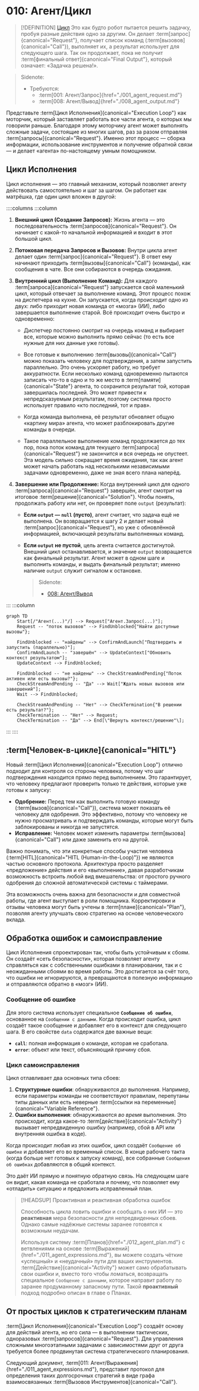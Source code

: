 # 010: Агент/Цикл

> [!DEFINITION] [Цикл](./000_glossary.md)
> Это как будто робот пытается решить задачку, пробуя разные действия одно за другим. Он делает :term[запрос]{canonical="Request"}, получает список команд (:term[вызовов]{canonical="Call"}), выполняет их, а результат использует для следующего шага. Так он продолжает, пока не получит :term[финальный ответ]{canonical="Final Output"}, который означает: «Задачка решена!».

> Sidenote:
> - Требуются:
>   - :term[001: Агент/Запрос]{href="./001_agent_request.md"}
>   - :term[008: Агент/Вывод]{href="./008_agent_output.md"}

Представьте :term[Цикл Исполнения]{canonical="Execution Loop"} как моторчик, который заставляет работать все части агента, о которых мы говорили раньше. Благодаря этому моторчику агент может выполнять сложные задачи, состоящие из многих шагов, раз за разом отправляя :term[запросы]{canonical="Request"}. Именно этот процесс — сборка информации, использование инструментов и получение обратной связи — и делает «агента» по-настоящему умным помощником.

## Цикл Исполнения

Цикл исполнения — это главный механизм, который позволяет агенту действовать самостоятельно и шаг за шагом. Он работает как матрёшка, где один цикл вложен в другой:

::::columns
:::column

1.  **Внешний цикл (Создание Запросов):** Жизнь агента — это последовательность :term[запросов]{canonical="Request"}. Он начинает с какой-то начальной информацией и входит в этот большой цикл.
2.  **Потоковая передача Запросов и Вызовов:** Внутри цикла агент делает один :term[запрос]{canonical="Request"}. В ответ ему начинают приходить :term[вызовы]{canonical="Call"} (команды), как сообщения в чате. Все они собираются в очередь ожидания.
3.  **Внутренний цикл (Выполнение Команд):** Для каждого :term[запроса]{canonical="Request"} запускается свой маленький цикл, который отвечает за выполнение команд. Этот процесс похож на диспетчера на кухне. Он запускается, когда происходит одно из двух: либо приходит новая команда от «мозга» (ИИ), либо завершается выполнение старой. Всё происходит очень быстро и одновременно:
    - Диспетчер постоянно смотрит на очередь команд и выбирает все, которые можно выполнить прямо сейчас (то есть все нужные для них данные уже готовы).
    - Все готовые к выполнению :term[вызовы]{canonical="Call"} можно показать человеку для подтверждения, а затем запустить параллельно. Это очень ускоряет работу, но требует аккуратности. Если несколько команд одновременно пытаются записать что-то в одно и то же место в :term[памяти]{canonical="State"} агента, то сохранится результат той, которая завершилась последней. Это может привести к непредсказуемым результатам, поэтому система просто использует правило «кто последний, тот и прав».

    - Когда команда выполнена, её результат обновляет общую «картину мира» агента, что может разблокировать другие команды в очереди.
    - Такое параллельное выполнение команд продолжается до тех пор, пока поток команд для текущего :term[запроса]{canonical="Request"} не закончится и вся очередь не опустеет. Эта модель сильно сокращает время ожидания, так как агент может начать работать над несколькими независимыми задачами одновременно, даже не зная всего плана наперёд.

4.  **Завершение или Продолжение:** Когда внутренний цикл для одного :term[запроса]{canonical="Request"} завершён, агент смотрит на итоговое :term[решение]{canonical="Solution"}. Чтобы понять, продолжать работу или нет, он проверяет поле `output` (результат):
    - **Если `output` — `null` (пусто)**, агент считает, что задача ещё не выполнена. Он возвращается к шагу 2 и делает новый :term[запрос]{canonical="Request"}, но уже с обновлённой информацией, включающей результаты выполненных команд.
    - **Если `output` не пустой**, цель агента считается достигнутой. Внешний цикл останавливается, и значение `output` возвращается как финальный результат. Агент может в одном шаге и выполнить команды, и выдать финальный результат; именно наличие `output` служит сигналом к остановке.

      > Sidenote:
      > - [008: Агент/Вывод](./008_agent_output.md)

:::
:::column

```mermaid
graph TD
    Start[/"Агент(...)"/] --> Request["Агент.Запрос(...)"];
    Request -- "поток вызовов" --> FindUnblocked{"Найти доступные вызовы"};

    FindUnblocked -- "найдены" --> ConfirmAndLaunch["Подтвердить и запустить (параллельно)"];
    ConfirmAndLaunch -- "завершён" --> UpdateContext["Обновить контекст результатом"];
    UpdateContext --> FindUnblocked;

    FindUnblocked -- "не найдены" --> CheckStreamAndPending{"Поток активен или есть вызовы?"};
    CheckStreamAndPending -- "Да" --> Wait["Ждать новых вызовов или завершений"];
    Wait --> FindUnblocked;

    CheckStreamAndPending -- "Нет" --> CheckTermination{"В решении есть результат?"};
    CheckTermination -- "Нет" --> Request;
    CheckTermination -- "Да" --> End[\"Вернуть контекст/решение"\];
```

:::
::::

## :term[Человек-в-цикле]{canonical="HITL"}

Новый :term[Цикл Исполнения]{canonical="Execution Loop"} отлично подходит для контроля со стороны человека, потому что шаг подтверждения находится прямо перед выполнением. Это гарантирует, что человеку предлагают проверить только те действия, которые уже готовы к запуску:

- **Одобрение:** Перед тем как выполнить готовую команду (:term[вызов]{canonical="Call"}), система может показать её человеку для одобрения. Это эффективно, потому что человеку не нужно просматривать и подтверждать команды, которые могут быть заблокированы и никогда не запустятся.
- **Исправление:** Человек может изменить параметры :term[вызова]{canonical="Call"} или даже заменить его на другой.

Важно понимать, что эти конкретные способы участия человека (:term[HITL]{canonical="HITL (Human-in-the-Loop)"}) не являются частью основного протокола. Архитектура просто разделяет «предложение» действия и его «выполнение», давая разработчикам возможность встроить любой вид вмешательства: от простого ручного одобрения до сложной автоматической системы с таймерами.

Эта возможность очень важна для безопасности и для совместной работы, где агент выступает в роли помощника. Корректировки и отзывы человека могут быть учтены в :term[плане]{canonical="Plan"}, позволяя агенту улучшать свою стратегию на основе человеческого вклада.

## Обработка ошибок и самоисправление

Цикл Исполнения спроектирован так, чтобы быть устойчивым к сбоям. Он создаёт «сеть безопасности», которая позволяет агенту справляться как с собственными ошибками в планировании, так и с неожиданными сбоями во время работы. Это достигается за счёт того, что ошибки не игнорируются, а превращаются в полезную информацию и отправляются обратно в «мозг» (ИИ).

### Сообщение об ошибке

Для этого система использует специальное **`Сообщение об ошибке`**, основанное на `Сообщении с данными`. Когда происходит ошибка, цикл создаёт такое сообщение и добавляет его в контекст для следующего шага. В его свойстве `data` содержатся две важные вещи:

- **`call`**: полная информация о команде, которая не сработала.
- **`error`**: объект или текст, объясняющий причину сбоя.

### Цикл самоисправления

Цикл отлавливает два основных типа сбоев:

1.  **Структурные ошибки**: обнаруживаются _до_ выполнения. Например, если параметры команды не соответствуют правилам, перепутаны типы данных или есть неверные :term[ссылки на переменные]{canonical="Variable Reference"}.
2.  **Ошибки выполнения**: обнаруживаются _во время_ выполнения. Это происходит, когда какое-то :term[действие]{canonical="Activity"} вызывает непредвиденную ошибку (например, сбой в API или внутренняя ошибка в коде).

Когда происходит любая из этих ошибок, цикл создаёт `Сообщение об ошибке` и добавляет его во временный список. В конце рабочего такта (когда больше нет готовых к запуску команд), все собранные `Сообщения об ошибках` добавляются в общий контекст.

Это даёт ИИ прямую и понятную обратную связь. На следующем шаге он видит, какая команда не сработала и почему, что позволяет ему «отладить» ситуацию и предложить исправленный план.

> [!HEADSUP] Проактивная и реактивная обработка ошибок
> 
> Способность цикла ловить ошибки и сообщать о них ИИ — это **реактивная** мера безопасности для непредвиденных сбоев. Однако самые надёжные системы заранее готовятся к возможным неудачам.
> 
> Используя систему :term[Планов]{href="./012_agent_plan.md"} с ветвлениями на основе :term[Выражений]{href="./011_agent_expressions.md"}, вы можете создать чёткие «успешный» и «неудачный» пути для ваших инструментов. :term[Действие]{canonical="Activity"} может само обрабатывать свои ошибки и, вместо того чтобы ломаться, возвращать специальное `Сообщение с данными`, которое направит работу по заранее продуманному запасному пути. Такой **проактивный** подход подробно описан в главе о Планах.

## От простых циклов к стратегическим планам

:term[Цикл Исполнения]{canonical="Execution Loop"} создаёт основу для действий агента, но его сила — в выполнении тактических, одноразовых :term[запросов]{canonical="Request"}. Для управления сложными многоэтапными задачами с зависимостями друг от друга требуется более продвинутая система стратегического планирования.

Следующий документ, :term[011: Агент/Выражения]{href="./011_agent_expressions.md"}, представит протокол для определения таких долгосрочных стратегий в виде графа взаимосвязанных :term[Вызовов Инструментов]{canonical="Call"}.
